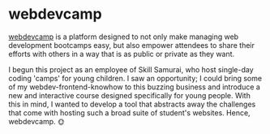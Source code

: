 # webdevcamp

[webdevcamp](https://webdevcamp.day) is a platform designed to not only make managing web development bootcamps easy, but also empower attendees to share their efforts with others in a way that is as public or private as they want.

I begun this project as an employee of Skill Samurai, who host single-day coding 'camps' for young children. I saw an opportunity; I could bring some of my webdev-frontend-knowhow to this buzzing business and introduce a new and interactive course designed specifically for young people. With this in mind, I wanted to develop a tool that abstracts away the challenges that come with hosting such a broad suite of student's websites. Hence, webdevcamp. 🌞
